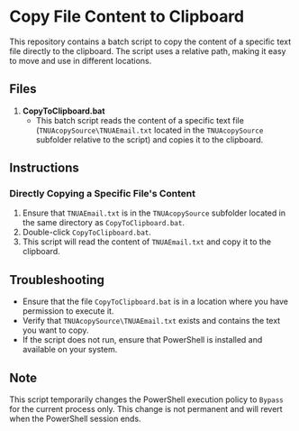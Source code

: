 # Copy File Content to Clipboard

This repository contains a batch script to copy the content of a specific text file directly to the clipboard. The script uses a relative path, making it easy to move and use in different locations.

## Files

1. **CopyToClipboard.bat**
   - This batch script reads the content of a specific text file (`TNUAcopySource\TNUAEmail.txt` located in the `TNUAcopySource` subfolder relative to the script) and copies it to the clipboard.

## Instructions

### Directly Copying a Specific File's Content

1. Ensure that `TNUAEmail.txt` is in the `TNUAcopySource` subfolder located in the same directory as `CopyToClipboard.bat`.
2. Double-click `CopyToClipboard.bat`.
3. This script will read the content of `TNUAEmail.txt` and copy it to the clipboard.

## Troubleshooting

- Ensure that the file `CopyToClipboard.bat` is in a location where you have permission to execute it.
- Verify that `TNUAcopySource\TNUAEmail.txt` exists and contains the text you want to copy.
- If the script does not run, ensure that PowerShell is installed and available on your system.

## Note

This script temporarily changes the PowerShell execution policy to `Bypass` for the current process only. This change is not permanent and will revert when the PowerShell session ends.
